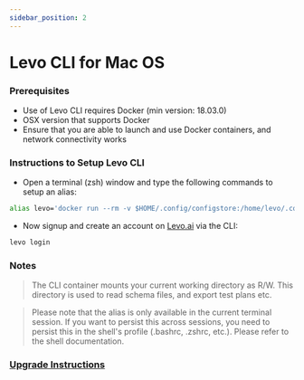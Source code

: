 ```yaml
---
sidebar_position: 2
---
```


# Levo CLI for Mac OS

### Prerequisites

*   Use of Levo CLI requires Docker (min version: 18.03.0)
*   OSX version that supports Docker
*   Ensure that you are able to launch and use Docker containers, and network connectivity works

### Instructions to Setup Levo CLI

* Open a terminal (zsh) window and type the following commands to setup an alias:

```bash
alias levo='docker run --rm -v $HOME/.config/configstore:/home/levo/.config/configstore:rw -v $PWD:/home/levo/work:rw -e TERM=xterm-256color -ti levoai/levo:stable'
```

* Now signup and create an account on [Levo.ai](https://Levo.ai) via the CLI:

```bash
levo login
```

### Notes

> The CLI container mounts your current working directory as R/W. This directory is used to read schema files, and export test plans etc.

> Please note that the alias is only available in the current terminal session. If you want to persist this across sessions, you need to persist this in the shell's profile (.bashrc, .zshrc, etc.). Please refer to the shell documentation.

### [Upgrade Instructions][cli-upgrade]

[cli-upgrade]: ./levo-cli-upgrade-instructions.md#mac-os


